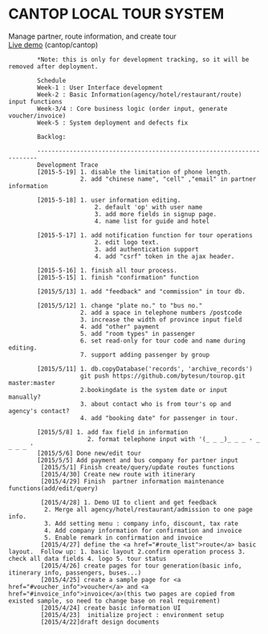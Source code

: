 CANTOP LOCAL TOUR SYSTEM
=======================
Manage partner, route information, and create tour  
[Live demo](http://tour.sunorth.org) (cantop/cantop)

	    	*Note: this is only for development tracking, so it will be removed after deployment.

			Schedule
			Week-1 : User Interface development
			Week-2 : Basic Information(agency/hotel/restaurant/route) input functions
			Week-3/4 : Core business logic (order input, generate voucher/invoice)
			Week-5 : System deployment and defects fix 
			
			Backlog:
			
			----------------------------------------------------------------------
			Development Trace
			[2015-5-19] 1. disable the limitation of phone length.
						2. add "chinese name", "cell" ,"email" in partner information
			
			[2015-5-18] 1. user information editing.
							2. default 'op' with user name
							3. add more fields in signup page.
							4. name list for guide and hotel
			
			[2015-5-17] 1. add notification function for tour operations
							2. edit logo text.
							3. add authentication support
							4. add "csrf" token in the ajax header.
							
			[2015-5-16] 1. finish all tour process.
			[2015-5-15] 1. finish "confirmation" function
			
			[2015/5/13] 1. add "feedback" and "commission" in tour db.
			
			[2015/5/12] 1. change "plate no." to "bus no."
						2. add a space in telephone numbers /postcode
						3. increase the width of province input field
						4. add "other" payment
						5. add "room types" in passenger
						6. set read-only for tour code and name during editing.
						7. support adding passenger by group
						
			[2015/5/11] 1. db.copyDatabase('records', 'archive_records')
						git push https://github.com/bytesun/tourop.git master:master
						2.bookingdate is the system date or input manually?
						3. about contact who is from tour's op and agency's contact?
						4. add "booking date" for passenger in tour.
						
			[2015/5/8] 1. add fax field in information 
						  2. format telephone input with '(_ _ _)_ _ _ - _ _ _ _ '
			[2015/5/6] Done new/edit tour 
			[2015/5/5] Add payment and bus company for partner input 
			 [2015/5/1] Finish create/query/update routes functions 
			 [2015/4/30] Create new route with itinerary 
			 [2015/4/29] Finish  partner information maintenance functions(add/edit/query) 
			
			 [2015/4/28] 1. Demo UI to client and get feedback  
			  2. Merge all agency/hotel/restaurant/admission to one page info. 
			  3. Add setting menu : company info, discount, tax rate  
			  4. Add company information for confirmation and invoice 
			  5. Enable remark in confirmation and invoice 
			 [2015/4/27] define the <a href="#route_list">route</a> basic layout.  Follow up: 1. basic layout 2.confirm operation process 3. check all data fields 4. logo 5. tour status 
			 [2015/4/26] create pages for tour generation(basic info, itinerary info, passengers, buses...) 
			 [2015/4/25] create a sample page for <a href="#voucher_info">voucher</a> and <a href="#invoice_info">invoice</a>(this two pages are copied from existed sample, so need to change base on real requirement) 
			 [2015/4/24] create basic information UI 
			 [2015/4/23]  initialize project : environment setup 
			 [2015/4/22]draft design documents 